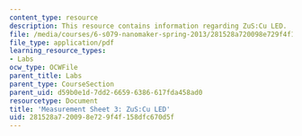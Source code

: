 ```yaml
---
content_type: resource
description: This resource contains information regarding ZuS:Cu LED.
file: /media/courses/6-s079-nanomaker-spring-2013/281528a720098e729f4f158dfc670d5f_MIT6_S079S13_lab03.pdf
file_type: application/pdf
learning_resource_types:
- Labs
ocw_type: OCWFile
parent_title: Labs
parent_type: CourseSection
parent_uid: d59b0e1d-7dd2-6659-6386-617fda458ad0
resourcetype: Document
title: 'Measurement Sheet 3: ZuS:Cu LED'
uid: 281528a7-2009-8e72-9f4f-158dfc670d5f
---
```

